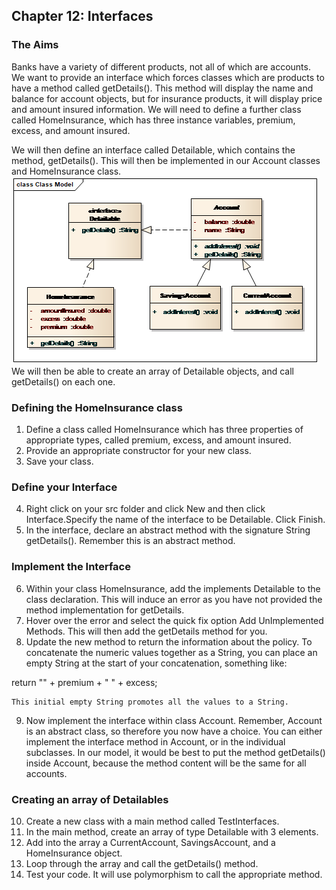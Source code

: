 ## Chapter 12: Interfaces
### The Aims
Banks have a variety of different products, not all of which are accounts. We want to provide an interface which forces classes which are products to have a method called getDetails(). This method will display the name and balance for account objects, but for insurance products, it will display price and amount insured information. We will need to define a further class called HomeInsurance, which has three instance variables, premium, excess, and amount insured.

We will then define an interface called Detailable, which contains the method, getDetails(). This will then be implemented in our Account classes and HomeInsurance class.
![class3](images/class3.png)
We will then be able to create an array of Detailable objects, and call getDetails() on each one.
### Defining the HomeInsurance class
1.	Define a class called HomeInsurance which has three properties of appropriate types, called premium, excess, and amount insured.
2.	Provide an appropriate constructor for your new class.
3.	Save your class.
### Define your Interface
4.	Right click on your src folder and click New and then click Interface.Specify the name of the interface to be Detailable. Click Finish.
5.	In the interface, declare an abstract method with the signature String getDetails(). Remember this is an abstract method.
### Implement the Interface
6.	Within your class HomeInsurance, add the implements Detailable to the class declaration. This will induce an error as you have not provided the method implementation for getDetails.
7.	Hover over the error and select the quick fix option Add UnImplemented Methods. This will then add the getDetails method for you. 
8.	Update the new method to return the information about the policy. To concatenate the numeric values together as a String, you can place an empty String at the start of your concatenation, something like:

return  "" + premium + " " + excess;

	This initial empty String promotes all the values to a String.

9.	Now implement the interface within class Account. Remember, Account is an abstract class, so therefore you now have a choice. You can either implement the interface method in Account, or in the individual subclasses. In our model, it would be best to put the method getDetails() inside Account, because the method content will be the same for all accounts.
### Creating an array of Detailables
10.	Create a new class with a main method called TestInterfaces.
11.	In the main method, create an array of type Detailable with 3 elements.
12.	Add into the array a CurrentAccount, SavingsAccount, and a HomeInsurance object.
13.	Loop through the array and call the getDetails() method.
14.	Test your code. It will use polymorphism to call the appropriate method.


 
